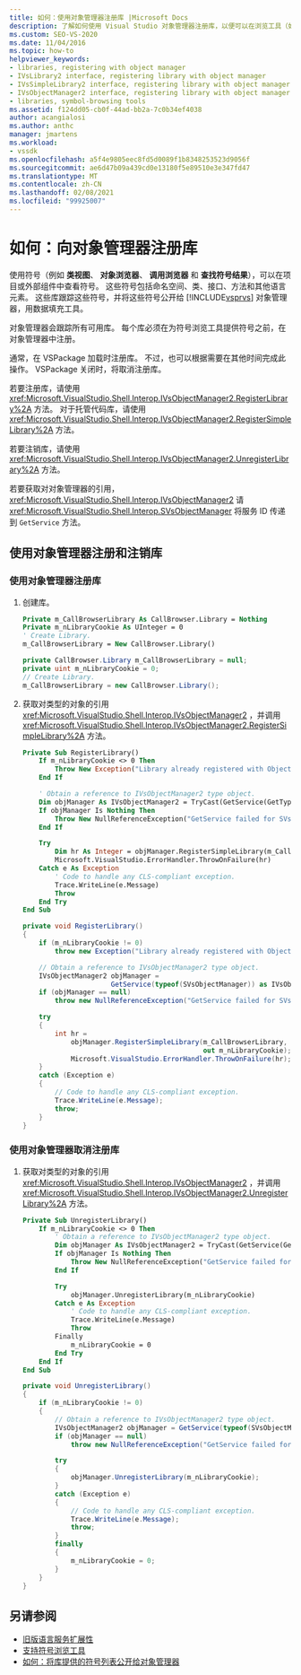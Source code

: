 ```yaml
---
title: 如何：使用对象管理器注册库 |Microsoft Docs
description: 了解如何使用 Visual Studio 对象管理器注册库，以便可以在浏览工具（如类视图和对象浏览器）中查看符号。
ms.custom: SEO-VS-2020
ms.date: 11/04/2016
ms.topic: how-to
helpviewer_keywords:
- libraries, registering with object manager
- IVsLibrary2 interface, registering library with object manager
- IVsSimpleLibrary2 interface, registering library with object manager
- IVsObjectManager2 interface, registering library with object manager
- libraries, symbol-browsing tools
ms.assetid: f124dd05-cb0f-44ad-bb2a-7c0b34ef4038
author: acangialosi
ms.author: anthc
manager: jmartens
ms.workload:
- vssdk
ms.openlocfilehash: a5f4e9805eec8fd5d0089f1b8348253523d9056f
ms.sourcegitcommit: ae6d47b09a439cd0e13180f5e89510e3e347fd47
ms.translationtype: MT
ms.contentlocale: zh-CN
ms.lasthandoff: 02/08/2021
ms.locfileid: "99925007"
---
```

# <a name="how-to-register-a-library-with-the-object-manager"></a>如何：向对象管理器注册库
使用符号（例如 **类视图**、 **对象浏览器**、 **调用浏览器** 和 **查找符号结果**），可以在项目或外部组件中查看符号。 这些符号包括命名空间、类、接口、方法和其他语言元素。 这些库跟踪这些符号，并将这些符号公开给 [!INCLUDE[vsprvs](../../code-quality/includes/vsprvs_md.md)] 对象管理器，用数据填充工具。

 对象管理器会跟踪所有可用库。 每个库必须在为符号浏览工具提供符号之前，在对象管理器中注册。

 通常，在 VSPackage 加载时注册库。 不过，也可以根据需要在其他时间完成此操作。 VSPackage 关闭时，将取消注册库。

 若要注册库，请使用 <xref:Microsoft.VisualStudio.Shell.Interop.IVsObjectManager2.RegisterLibrary%2A> 方法。 对于托管代码库，请使用 <xref:Microsoft.VisualStudio.Shell.Interop.IVsObjectManager2.RegisterSimpleLibrary%2A> 方法。

 若要注销库，请使用 <xref:Microsoft.VisualStudio.Shell.Interop.IVsObjectManager2.UnregisterLibrary%2A> 方法。

 若要获取对对象管理器的引用， <xref:Microsoft.VisualStudio.Shell.Interop.IVsObjectManager2> 请 <xref:Microsoft.VisualStudio.Shell.Interop.SVsObjectManager> 将服务 ID 传递到 `GetService` 方法。

## <a name="register-and-unregister-a-library-with-the-object-manager"></a>使用对象管理器注册和注销库

### <a name="to-register-a-library-with-the-object-manager"></a>使用对象管理器注册库

1. 创建库。

    ```vb
    Private m_CallBrowserLibrary As CallBrowser.Library = Nothing
    Private m_nLibraryCookie As UInteger = 0
    ' Create Library.
    m_CallBrowserLibrary = New CallBrowser.Library()
    ```

    ```csharp
    private CallBrowser.Library m_CallBrowserLibrary = null;
    private uint m_nLibraryCookie = 0;
    // Create Library.
    m_CallBrowserLibrary = new CallBrowser.Library();

    ```

2. 获取对类型的对象的引用 <xref:Microsoft.VisualStudio.Shell.Interop.IVsObjectManager2> ，并调用 <xref:Microsoft.VisualStudio.Shell.Interop.IVsObjectManager2.RegisterSimpleLibrary%2A> 方法。

    ```vb
    Private Sub RegisterLibrary()
        If m_nLibraryCookie <> 0 Then
            Throw New Exception("Library already registered with Object Manager")
        End If

        ' Obtain a reference to IVsObjectManager2 type object.
        Dim objManager As IVsObjectManager2 = TryCast(GetService(GetType(SVsObjectManager)), IVsObjectManager2)
        If objManager Is Nothing Then
            Throw New NullReferenceException("GetService failed for SVsObjectManager")
        End If

        Try
            Dim hr As Integer = objManager.RegisterSimpleLibrary(m_CallBrowserLibrary, m_nLibraryCookie)
            Microsoft.VisualStudio.ErrorHandler.ThrowOnFailure(hr)
        Catch e As Exception
            ' Code to handle any CLS-compliant exception.
            Trace.WriteLine(e.Message)
            Throw
        End Try
    End Sub
    ```

    ```csharp
    private void RegisterLibrary()
    {
        if (m_nLibraryCookie != 0)
            throw new Exception("Library already registered with Object Manager");

        // Obtain a reference to IVsObjectManager2 type object.
        IVsObjectManager2 objManager =
                          GetService(typeof(SVsObjectManager)) as IVsObjectManager2;
        if (objManager == null)
            throw new NullReferenceException("GetService failed for SVsObjectManager");

        try
        {
            int hr =
                objManager.RegisterSimpleLibrary(m_CallBrowserLibrary,
                                                 out m_nLibraryCookie);
                Microsoft.VisualStudio.ErrorHandler.ThrowOnFailure(hr);
        }
        catch (Exception e)
        {
            // Code to handle any CLS-compliant exception.
            Trace.WriteLine(e.Message);
            throw;
        }
    }

    ```

### <a name="to-unregister-a-library-with-the-object-manager"></a>使用对象管理器取消注册库

1. 获取对类型的对象的引用 <xref:Microsoft.VisualStudio.Shell.Interop.IVsObjectManager2> ，并调用 <xref:Microsoft.VisualStudio.Shell.Interop.IVsObjectManager2.UnregisterLibrary%2A> 方法。

    ```vb
    Private Sub UnregisterLibrary()
        If m_nLibraryCookie <> 0 Then
            ' Obtain a reference to IVsObjectManager2 type object.
            Dim objManager As IVsObjectManager2 = TryCast(GetService(GetType(SVsObjectManager)), IVsObjectManager2)
            If objManager Is Nothing Then
                Throw New NullReferenceException("GetService failed for SVsObjectManager")
            End If

            Try
                objManager.UnregisterLibrary(m_nLibraryCookie)
            Catch e As Exception
                ' Code to handle any CLS-compliant exception.
                Trace.WriteLine(e.Message)
                Throw
            Finally
                m_nLibraryCookie = 0
            End Try
        End If
    End Sub
    ```

    ```csharp
    private void UnregisterLibrary()
    {
        if (m_nLibraryCookie != 0)
        {
            // Obtain a reference to IVsObjectManager2 type object.
            IVsObjectManager2 objManager = GetService(typeof(SVsObjectManager)) as IVsObjectManager2;
            if (objManager == null)
                throw new NullReferenceException("GetService failed for SVsObjectManager");

            try
            {
                objManager.UnregisterLibrary(m_nLibraryCookie);
            }
            catch (Exception e)
            {
                // Code to handle any CLS-compliant exception.
                Trace.WriteLine(e.Message);
                throw;
            }
            finally
            {
                m_nLibraryCookie = 0;
            }
        }
    }

    ```

## <a name="see-also"></a>另请参阅
- [旧版语言服务扩展性](../../extensibility/internals/legacy-language-service-extensibility.md)
- [支持符号浏览工具](../../extensibility/internals/supporting-symbol-browsing-tools.md)
- [如何：将库提供的符号列表公开给对象管理器](../../extensibility/internals/how-to-expose-lists-of-symbols-provided-by-the-library-to-the-object-manager.md)

